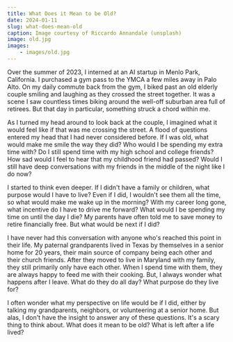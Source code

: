 ```yaml
---
title: What Does it Mean to be Old?
date: 2024-01-11
slug: what-does-mean-old
caption: Image courtesy of Riccardo Annandale (unsplash)
image: old.jpg
images:
    - images/old.jpg
---
```


Over the summer of 2023, I interned at an AI startup in Menlo Park, California. I purchased a gym pass to the YMCA a few miles away in Palo Alto. On my daily commute back from the gym, I biked past an old elderly couple smiling and laughing as they crossed the street together. It was a scene I saw countless times biking around the well-off suburban area full of retirees. But that day in particular, something struck a chord within me. 

As I turned my head around to look back at the couple, I imagined what it would feel like if that was me crossing the street. A flood of questions entered my head that I had never considered before. If I was old, what would make me smile the way they did? Who would I be spending my extra time with? Do I still spend time with my high school and college friends? How sad would I feel to hear that my childhood friend had passed? Would I still have deep conversations with my friends in the middle of the night like I do now? 

I started to think even deeper. If I didn't have a family or children, what purpose would I have to live? Even if I did, I wouldn't see them all the time, so what would make me wake up in the morning? With my career long gone, what incentive do I have to drive me forward? What would I be spending my time on until the day I die? My parents have often told me to save money to retire financially free. But what would be next if I did? 

I have never had this conversation with anyone who's reached this point in their life. My paternal grandparents lived in Texas by themselves in a senior home for 20 years, their main source of company being each other and their church friends. After they moved to live in Maryland with my family, they still primarily only have each other. When I spend time with them, they are always happy to feed me with their cooking. But, I always wonder what happens after I leave. What do they do all day? What purpose do they live for?

I often wonder what my perspective on life would be if I did, either by talking my grandparents, neighbors, or volunteering at a senior home. But alas, I don't have the insight to answer any of these questions. It's a scary thing to think about. What does it mean to be old? What is left after a life lived? 

